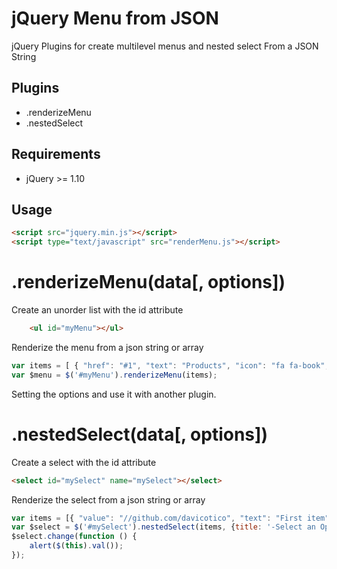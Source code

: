 # jQuery Menu from JSON
jQuery Plugins for create multilevel menus and nested select From a JSON String
## Plugins
* .renderizeMenu
* .nestedSelect

## Requirements
* jQuery >= 1.10

## Usage
```html
<script src="jquery.min.js"></script>
<script type="text/javascript" src="renderMenu.js"></script>
```

# .renderizeMenu(data[, options])
Create an unorder list with the id attribute
```html
    <ul id="myMenu"></ul>
```
Renderize the menu from a json string or array
```javascript
var items = [ { "href": "#1", "text": "Products", "icon": "fa fa-book", "children": [ { "href": "//github.com", "text": "Books", "children": [ { "href": "#", "text": "Jquery" }, { "href": "codeigniter.com", "text": "Codeigniter" }, { "href": "#", "text": "Wordpress" } ] }, { "href": "#", "text": "Software" } ] }, { "href": "sites.com", "text": "Sites", "children": [ { "href": "//codeignitertutoriales.com", "text": "My Blog" }, { "href": "#", "text": "GitHub" } ] } ];
var $menu = $('#myMenu').renderizeMenu(items);
```
Setting the options and use it with another plugin.

# .nestedSelect(data[, options])
Create a select with the id attribute
```html
<select id="mySelect" name="mySelect"></select>
```
Renderize the select from a json string or array
```javascript
var items = [{ "value": "//github.com/davicotico", "text": "First item"}, { "value": "#1", "text": "Products", "children": [ { "value": "//github.com", "text": "Books", "children": [ { "value": "#", "text": "Jquery" }, { "value": "#", "text": "Codeigniter" }, { "value": "#", "text": "Wordpress" } ] }, { "value": "#", "text": "Software" } ] }, { "value": "#", "text": "Sites", "children": [ { "value": "//codeignitertutoriales.com", "text": "My Blog" }, { "value": "#", "text": "GitHub" } ] }, { "value": "//github.com/davicotico", "text": "Last item"} ];
var $select = $('#mySelect').nestedSelect(items, {title: '-Select an Option-'});
$select.change(function () {
    alert($(this).val());
});
```
